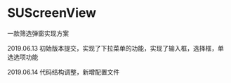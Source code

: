# SUScreenView
一款筛选弹窗实现方案

2019.06.13 初始版本提交，实现了下拉菜单的功能，实现了输入框，选择框，单选选项功能

2019.06.14 代码结构调整，新增配置文件
